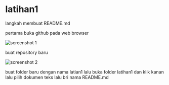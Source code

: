 # latihan1
langkah membuat README.md

pertama buka github pada web browser 

![screenshot 1](https://user-images.githubusercontent.com/47880622/53391997-a8d1a780-39ca-11e9-9959-4fa746977bfc.png)

buat repository baru

![screenshot 2](https://user-images.githubusercontent.com/47880622/53392127-0f56c580-39cb-11e9-9674-ea8154f1d602.png)

buat folder baru dengan nama latian1 lalu buka folder latihan1 dan klik kanan lalu pilih dokumen teks lalu bri nama README.md

